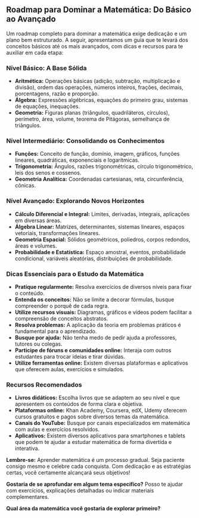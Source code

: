 ## Roadmap para Dominar a Matemática: Do Básico ao Avançado

Um roadmap completo para dominar a matemática exige dedicação e um plano bem estruturado. A seguir, apresentamos um guia que te levará dos conceitos básicos até os mais avançados, com dicas e recursos para te auxiliar em cada etapa:

### Nível Básico: A Base Sólida

* **Aritmética:** Operações básicas (adição, subtração, multiplicação e divisão), ordem das operações, números inteiros, frações, decimais, porcentagens, razão e proporção.
* **Álgebra:** Expressões algébricas, equações do primeiro grau, sistemas de equações, inequações.
* **Geometria:** Figuras planas (triângulos, quadriláteros, círculos), perímetro, área, volume, teorema de Pitágoras, semelhança de triângulos.

### Nível Intermediário: Consolidando os Conhecimentos

* **Funções:** Conceito de função, domínio, imagem, gráficos, funções lineares, quadráticas, exponenciais e logarítmicas.
* **Trigonometria:** Ângulos, razões trigonométricas, círculo trigonométrico, leis dos senos e cossenos.
* **Geometria Analítica:** Coordenadas cartesianas, reta, circunferência, cônicas.

### Nível Avançado: Explorando Novos Horizontes

* **Cálculo Diferencial e Integral:** Limites, derivadas, integrais, aplicações em diversas áreas.
* **Álgebra Linear:** Matrizes, determinantes, sistemas lineares, espaços vetoriais, transformações lineares.
* **Geometria Espacial:** Sólidos geométricos, poliedros, corpos redondos, áreas e volumes.
* **Probabilidade e Estatística:** Espaço amostral, eventos, probabilidade condicional, variáveis aleatórias, distribuições de probabilidade.

### Dicas Essenciais para o Estudo da Matemática

* **Pratique regularmente:** Resolva exercícios de diversos níveis para fixar o conteúdo.
* **Entenda os conceitos:** Não se limite a decorar fórmulas, busque compreender o porquê de cada regra.
* **Utilize recursos visuais:** Diagramas, gráficos e vídeos podem facilitar a compreensão de conceitos abstratos.
* **Resolva problemas:** A aplicação da teoria em problemas práticos é fundamental para o aprendizado.
* **Busque por ajuda:** Não tenha medo de pedir ajuda a professores, tutores ou colegas.
* **Participe de fóruns e comunidades online:** Interaja com outros estudantes para trocar ideias e tirar dúvidas.
* **Utilize ferramentas online:** Existem diversas plataformas e aplicativos que oferecem aulas, exercícios e simulados.

### Recursos Recomendados

* **Livros didáticos:** Escolha livros que se adaptem ao seu nível e que apresentem os conteúdos de forma clara e objetiva.
* **Plataformas online:** Khan Academy, Coursera, edX, Udemy oferecem cursos gratuitos e pagos sobre diversos temas da matemática.
* **Canais do YouTube:** Busque por canais especializados em matemática com aulas e exercícios resolvidos.
* **Aplicativos:** Existem diversos aplicativos para smartphones e tablets que podem te ajudar a estudar matemática de forma divertida e interativa.

**Lembre-se:** Aprender matemática é um processo gradual. Seja paciente consigo mesmo e celebre cada conquista. Com dedicação e as estratégias certas, você certamente alcançará seus objetivos!

**Gostaria de se aprofundar em algum tema específico?** Posso te ajudar com exercícios, explicações detalhadas ou indicar materiais complementares.

**Qual área da matemática você gostaria de explorar primeiro?**
